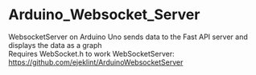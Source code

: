 # Arduino_Websocket_Server
WebsocketServer on Arduino Uno sends data to the Fast API server and displays the data as a graph
<br>
Requires WebSocket.h to work WebSocketServer: https://github.com/ejeklint/ArduinoWebsocketServer
